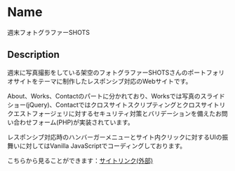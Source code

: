 Name
====

週末フォトグラファーSHOTS

## Description

週末に写真撮影をしている架空のフォトグラファーSHOTSさんのポートフォリオサイトをテーマに制作したレスポンシブ対応のWebサイトです。

About、Works、Contactのパートに分かれており、Worksでは写真のスライドショー(jQuery)、Contactではクロスサイトスクリプティングとクロスサイトリクエストフォージェリに対するセキュリティ対策とバリデーションを備えたお問い合わせフォーム(PHP)が実装されています。

レスポンシブ対応時のハンバーガーメニューとサイト内クリックに対するUIの振舞いに対してはVanilla JavaScriptでコーディングしております。

こちらから見ることができます：[サイトリンク(外部)](https://www.introsample02.com/)
